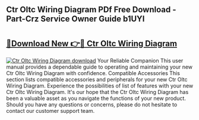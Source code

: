 ## Ctr Oltc Wiring Diagram PDf Free Download - Part-Crz Service Owner Guide b1UYI

# <h2><a href="http://dfu6wb.blite.top/?on=Ctr+Oltc+Wiring+Diagram">🔗Download New 👉🔴 Ctr Oltc Wiring Diagram</a></h2>

[![Ctr Oltc Wiring Diagram download](https://i.imgur.com/lujVjoI.png)](http://dfu6wb.blite.top/?on=Ctr+Oltc+Wiring+Diagram)
Your Reliable Companion This user manual provides a dependable guide to operating and maintaining your new Ctr Oltc Wiring Diagram with confidence. Compatible Accessories This section lists compatible accessories and peripherals for your new Ctr Oltc Wiring Diagram. Experience the possibilities of list of features with your new Ctr Oltc Wiring Diagram. It's our hope that the Ctr Oltc Wiring Diagram has been a valuable asset as you navigate the functions of your new product. Should you have any questions or concerns, please do not hesitate to contact our customer support team.
